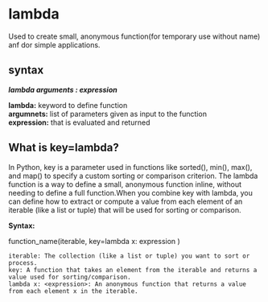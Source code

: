 # lambda
Used to create small, anonymous function(for temporary use without name) anf dor simple applications.

## syntax
***lambda arguments : expression***

**lambda:** keyword to define function<br>
**argumnets:** list of parameters given as input to the function<br>
**expression:** that is evaluated and returned

## What is key=lambda?
In Python, key is a parameter used in functions like sorted(), min(), max(), and map() to specify a custom sorting or comparison criterion. The lambda function is a way to define a small, anonymous function inline, without needing to define a full function.When you combine key with lambda, you can define how to extract or compute a value from each element of an iterable (like a list or tuple) that will be used for sorting or comparison.

**Syntax:**

function_name(iterable, key=lambda x: expression )

    iterable: The collection (like a list or tuple) you want to sort or process.
    key: A function that takes an element from the iterable and returns a value used for sorting/comparison.
    lambda x: <expression>: An anonymous function that returns a value from each element x in the iterable.
